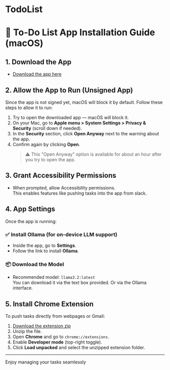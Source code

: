 # TodoList

# 📝 To-Do List App Installation Guide (macOS)

## 1. Download the App
- [Download the app here](#https://github.com/kushalpatil07/TodoList/releases/download/v0.1/todolist.zip) 

## 2. Allow the App to Run (Unsigned App)
Since the app is not signed yet, macOS will block it by default. Follow these steps to allow it to run:

1. Try to open the downloaded app — macOS will block it.
2. On your Mac, go to **Apple menu > System Settings > Privacy & Security** (scroll down if needed).
3. In the **Security** section, click **Open Anyway** next to the warning about the app.
4. Confirm again by clicking **Open**.
   > ⚠️ This "Open Anyway" option is available for about an hour after you try to open the app.

## 3. Grant Accessibility Permissions
- When prompted, allow Accessibility permissions.  
  This enables features like pushing tasks into the app from slack.

## 4. App Settings
Once the app is running:

### ✅ Install Ollama (for on-device LLM support)
- Inside the app, go to **Settings**.
- Follow the link to install **Ollama**.

### 📦 Download the Model
- Recommended model: `llama3.2:latest`  
  You can download it via the text box provided. Or via the Ollama interface.

## 5. Install Chrome Extension
To push tasks directly from webpages or Gmail:

1. [Download the extension zip](#https://github.com/kushalpatil07/TodoList/releases/download/v0.1/chrome_extension.zip)
2. Unzip the file.
3. Open **Chrome** and go to `chrome://extensions`.
4. Enable **Developer mode** (top-right toggle).
5. Click **Load unpacked** and select the unzipped extension folder.

---

Enjoy managing your tasks seamlessly
